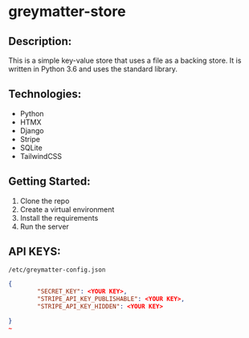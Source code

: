 # greymatter-store

## Description:
This is a simple key-value store that uses a file as a backing store. It is written in Python 3.6 and uses the standard library.

## Technologies:
* Python
* HTMX
* Django
* Stripe
* SQLite
* TailwindCSS

## Getting Started:
1. Clone the repo
2. Create a virtual environment
3. Install the requirements
4. Run the server



## API KEYS:
`/etc/greymatter-config.json`
```json
{
        "SECRET_KEY": <YOUR KEY>,
        "STRIPE_API_KEY_PUBLISHABLE": <YOUR KEY>,
        "STRIPE_API_KEY_HIDDEN": <YOUR KEY>

}
~
```




